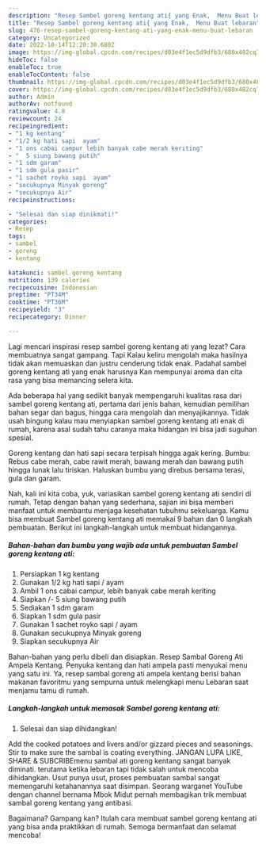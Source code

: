 ```yaml
---
description: "Resep Sambel goreng kentang ati{ yang Enak,  Menu Buat lebaran"
title: "Resep Sambel goreng kentang ati{ yang Enak,  Menu Buat lebaran"
slug: 476-resep-sambel-goreng-kentang-ati-yang-enak-menu-buat-lebaran
category: Uncategorized
date: 2022-10-14T12:20:30.680Z
image: https://img-global.cpcdn.com/recipes/d03e4f1ec5d9dfb3/680x482cq70/sambel-goreng-kentang-ati-foto-resep-utama.jpg
hideToc: false
enableToc: true
enableTocContent: false
thumbnail: https://img-global.cpcdn.com/recipes/d03e4f1ec5d9dfb3/680x482cq70/sambel-goreng-kentang-ati-foto-resep-utama.jpg
cover: https://img-global.cpcdn.com/recipes/d03e4f1ec5d9dfb3/680x482cq70/sambel-goreng-kentang-ati-foto-resep-utama.jpg
author: Admin
authorAv: notfound
ratingvalue: 4.8
reviewcount: 24
recipeingredient:
- "1 kg kentang"
- "1/2 kg hati sapi  ayam"
- "1 ons cabai campur lebih banyak cabe merah keriting"
- "  5 siung bawang putih"
- "1 sdm garam"
- "1 sdm gula pasir"
- "1 sachet royko sapi  ayam"
- "secukupnya Minyak goreng"
- "secukupnya Air"
recipeinstructions:

- "Selesai dan siap dinikmati!"
categories:
- Resep
tags:
- sambel
- goreng
- kentang

katakunci: sambel goreng kentang 
nutrition: 139 calories
recipecuisine: Indonesian
preptime: "PT34M"
cooktime: "PT36M"
recipeyield: "3"
recipecategory: Dinner

---
```



Lagi mencari inspirasi resep sambel goreng kentang ati yang lezat? Cara membuatnya sangat gampang. Tapi Kalau keliru mengolah maka hasilnya tidak akan memuaskan dan justru cenderung tidak enak. Padahal sambel goreng kentang ati yang enak harusnya Kan mempunyai aroma dan cita rasa yang bisa memancing selera kita.


Ada beberapa hal yang sedikit banyak mempengaruhi kualitas rasa dari sambel goreng kentang ati, pertama dari jenis bahan, kemudian pemilihan bahan segar dan bagus, hingga cara mengolah dan menyajikannya. Tidak usah bingung kalau mau menyiapkan sambel goreng kentang ati enak di rumah, karena asal sudah tahu caranya maka hidangan ini bisa jadi suguhan spesial.

Goreng kentang dan hati sapi secara terpisah hingga agak kering. Bumbu: Rebus cabe merah, cabe rawit merah, bawang merah dan bawang putih hingga lunak lalu tiriskan. Haluskan bumbu yang direbus bersama terasi, gula dan garam.


Nah, kali ini kita coba, yuk, variasikan sambel goreng kentang ati sendiri di rumah. Tetap dengan bahan yang sederhana, sajian ini bisa memberi manfaat untuk membantu menjaga kesehatan tubuhmu sekeluarga. Kamu bisa membuat Sambel goreng kentang ati memakai 9 bahan dan 0 langkah pembuatan. Berikut ini langkah-langkah untuk membuat hidangannya.

<!--inarticleads1-->

##### Bahan-bahan dan bumbu yang wajib ada untuk pembuatan Sambel goreng kentang ati:

1. Persiapkan 1 kg kentang
1. Gunakan 1/2 kg hati sapi / ayam
1. Ambil 1 ons cabai campur, lebih banyak cabe merah keriting
1. Siapkan  /- 5 siung bawang putih
1. Sediakan 1 sdm garam
1. Siapkan 1 sdm gula pasir
1. Gunakan 1 sachet royko sapi / ayam
1. Gunakan secukupnya Minyak goreng
1. Siapkan secukupnya Air


Bahan-bahan yang perlu dibeli dan disiapkan. Resep Sambal Goreng Ati Ampela Kentang. Penyuka kentang dan hati ampela pasti menyukai menu yang satu ini. Ya, resep sambal goreng ati ampela kentang berisi bahan makanan favoritmu yang sempurna untuk melengkapi menu Lebaran saat menjamu tamu di rumah. 

<!--inarticleads2-->

##### Langkah-langkah untuk memasak Sambel goreng kentang ati:


1. Selesai dan siap dihidangkan!

Add the cooked potatoes and livers and/or gizzard pieces and seasonings. Stir to make sure the sambal is coating everything. JANGAN LUPA LIKE, SHARE &amp; SUBCRIBEmenu sambal ati goreng kentang sangat banyak diminati. terutama ketika lebaran tapi tidak salah untuk mencoba dihidangkan. Usut punya usut, proses pembuatan sambal sangat memengaruhi ketahanannya saat disimpan. Seorang warganet YouTube dengan channel bernama Mbok Midut pernah membagikan trik membuat sambal goreng kentang yang antibasi. 

Bagaimana? Gampang kan? Itulah cara membuat sambel goreng kentang ati yang bisa anda praktikkan di rumah. Semoga bermanfaat dan selamat mencoba!
